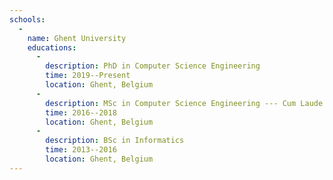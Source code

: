 ```yaml
---
schools:
  -
    name: Ghent University
    educations:
      -
        description: PhD in Computer Science Engineering
        time: 2019--Present
        location: Ghent, Belgium
      -
        description: MSc in Computer Science Engineering --- Cum Laude
        time: 2016--2018
        location: Ghent, Belgium
      -
        description: BSc in Informatics
        time: 2013--2016
        location: Ghent, Belgium
---
```

